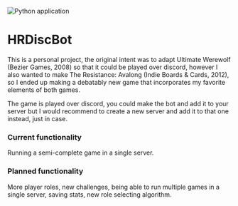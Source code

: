 ![Python application](https://github.com/Genthus/HRDiscBot/workflows/Python%20application/badge.svg)
# HRDiscBot
 
This is a personal project, the original intent was to adapt Ultimate Werewolf (Bezier Games, 2008) so that it could be played over discord, however I also wanted to make The Resistance: Avalong (Indie Boards & Cards, 2012), so I ended up making a debatably new game that incorporates my favorite elements of both games.

The game is played over discord, you could make the bot and add it to your server but I would recommend to create a new server and add it to that one instead, just in case.

### Current functionality

Running a semi-complete game in a single server.

### Planned functionality

More player roles, new challenges, being able to run multiple games in a single server, saving stats, new role selecting algorithm.
